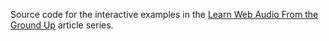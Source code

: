 Source code for the interactive examples in the
[Learn Web Audio From the Ground Up](http://teropa.info/blog/tags/webaudio.html)
article series.

